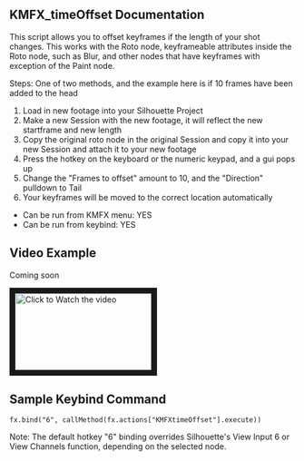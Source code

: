 ## KMFX_timeOffset Documentation

This script allows you to offset keyframes if the length of your shot changes.  This works with the
Roto node, keyframeable attributes inside the Roto node, such as Blur, and other nodes that have keyframes with exception of the Paint node.

Steps: One of two methods, and the example here is if 10 frames have been added to the head 
1. Load in new footage into your Silhouette Project
2. Make a new Session with the new footage, it will reflect the new startframe and new length
3. Copy the original roto node in the original Session and copy it into your new Session and attach it to your new footage
4. Press the hotkey on the keyboard or the numeric keypad, and a gui pops up
5. Change the "Frames to offset" amount to 10, and the "Direction" pulldown to Tail
6. Your keyframes will be moved to the correct location automatically

- Can be run from KMFX menu: YES
- Can be run from keybind: YES


## Video Example
Coming soon

<a href="http://www.youtube.com/watch?feature=player_embedded&v=aYSGDXyM6oo" target="_blank"><img src="http://img.youtube.com/vi/aYSGDXyM6oo/mqdefault.jpg"
alt="Click to Watch the video" width="240" height="135" border="10" /></a>


## Sample Keybind Command
```
fx.bind("6", callMethod(fx.actions["KMFXtimeOffset"].execute))
```

Note: The default hotkey "6" binding overrides Silhouette's View Input 6 or View Channels
function, depending on the selected node.